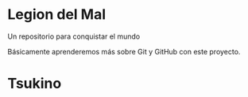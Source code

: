 # Legion del Mal
Un repositorio para conquistar el mundo

Básicamente aprenderemos más sobre Git y GitHub con este proyecto.

# Tsukino